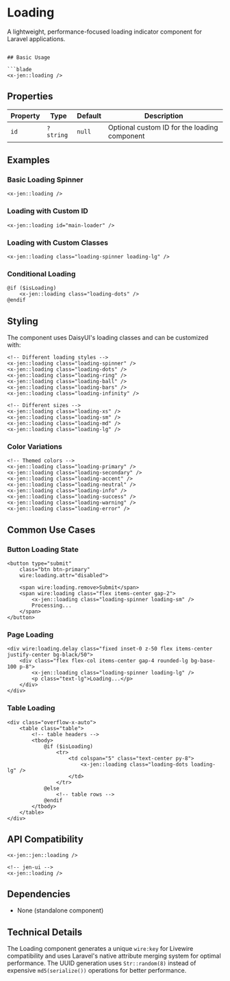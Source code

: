 # Loading

A lightweight, performance-focused loading indicator component for Laravel applications.

```

## Basic Usage

```blade
<x-jen::loading />
```

## Properties

| Property | Type      | Default | Description                                  |
| -------- | --------- | ------- | -------------------------------------------- |
| `id`     | `?string` | `null`  | Optional custom ID for the loading component |

## Examples

### Basic Loading Spinner

```blade
<x-jen::loading />
```

### Loading with Custom ID

```blade
<x-jen::loading id="main-loader" />
```

### Loading with Custom Classes

```blade
<x-jen::loading class="loading-spinner loading-lg" />
```

### Conditional Loading

```blade
@if ($isLoading)
    <x-jen::loading class="loading-dots" />
@endif
```

## Styling

The component uses DaisyUI's loading classes and can be customized with:

```blade
<!-- Different loading styles -->
<x-jen::loading class="loading-spinner" />
<x-jen::loading class="loading-dots" />
<x-jen::loading class="loading-ring" />
<x-jen::loading class="loading-ball" />
<x-jen::loading class="loading-bars" />
<x-jen::loading class="loading-infinity" />

<!-- Different sizes -->
<x-jen::loading class="loading-xs" />
<x-jen::loading class="loading-sm" />
<x-jen::loading class="loading-md" />
<x-jen::loading class="loading-lg" />
```

### Color Variations

```blade
<!-- Themed colors -->
<x-jen::loading class="loading-primary" />
<x-jen::loading class="loading-secondary" />
<x-jen::loading class="loading-accent" />
<x-jen::loading class="loading-neutral" />
<x-jen::loading class="loading-info" />
<x-jen::loading class="loading-success" />
<x-jen::loading class="loading-warning" />
<x-jen::loading class="loading-error" />
```

## Common Use Cases

### Button Loading State

```blade
<button type="submit"
    class="btn btn-primary"
    wire:loading.attr="disabled">

    <span wire:loading.remove>Submit</span>
    <span wire:loading class="flex items-center gap-2">
        <x-jen::loading class="loading-spinner loading-sm" />
        Processing...
    </span>
</button>
```

### Page Loading

```blade
<div wire:loading.delay class="fixed inset-0 z-50 flex items-center justify-center bg-black/50">
    <div class="flex flex-col items-center gap-4 rounded-lg bg-base-100 p-8">
        <x-jen::loading class="loading-spinner loading-lg" />
        <p class="text-lg">Loading...</p>
    </div>
</div>
```

### Table Loading

```blade
<div class="overflow-x-auto">
    <table class="table">
        <!-- table headers -->
        <tbody>
            @if ($isLoading)
                <tr>
                    <td colspan="5" class="text-center py-8">
                        <x-jen::loading class="loading-dots loading-lg" />
                    </td>
                </tr>
            @else
                <!-- table rows -->
            @endif
        </tbody>
    </table>
</div>
```

## API Compatibility


```blade
<x-jen::jen::loading />

<!-- jen-ui -->
<x-jen::loading />
```

## Dependencies

-   None (standalone component)

## Technical Details

The Loading component generates a unique `wire:key` for Livewire compatibility and uses Laravel's native attribute merging system for optimal performance. The UUID generation uses `Str::random(8)` instead of expensive `md5(serialize())` operations for better performance.

